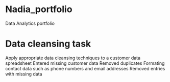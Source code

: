 # Nadia_portfolio
Data Analytics portfolio
# Data cleansing task
Apply appropriate data cleansing techniques to a customer data spreadsheet
Entered missing customer data 
Removed duplicates 
Formating contact data such as phone numbers and email addresses
Removed entries with missing data

